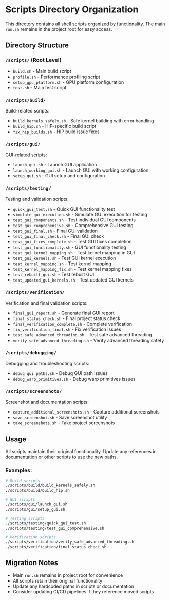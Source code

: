 # Scripts Directory Organization

This directory contains all shell scripts organized by functionality. The main `run.sh` remains in the project root for easy access.

## Directory Structure

### `/scripts/` (Root Level)
- `build.sh` - Main build script
- `profile.sh` - Performance profiling script  
- `setup_gpu_platform.sh` - GPU platform configuration
- `test.sh` - Main test script

### `/scripts/build/`
Build-related scripts:
- `build_kernels_safely.sh` - Safe kernel building with error handling
- `build_hip.sh` - HIP-specific build script
- `fix_hip_builds.sh` - HIP build issue fixes

### `/scripts/gui/`
GUI-related scripts:
- `launch_gui.sh` - Launch GUI application
- `launch_working_gui.sh` - Launch GUI with working configuration
- `setup_gui.sh` - GUI setup and configuration

### `/scripts/testing/`
Testing and validation scripts:
- `quick_gui_test.sh` - Quick GUI functionality test
- `simulate_gui_execution.sh` - Simulate GUI execution for testing
- `test_gui_components.sh` - Test individual GUI components
- `test_gui_comprehensive.sh` - Comprehensive GUI testing
- `test_gui_final.sh` - Final GUI validation
- `test_gui_final_check.sh` - Final GUI check
- `test_gui_fixes_complete.sh` - Test GUI fixes completion
- `test_gui_functionality.sh` - GUI functionality testing
- `test_gui_kernel_mapping.sh` - Test kernel mapping in GUI
- `test_gui_kernels.sh` - Test GUI kernel execution
- `test_kernel_mapping.sh` - Test kernel mapping
- `test_kernel_mapping_fix.sh` - Test kernel mapping fixes
- `test_rebuilt_gui.sh` - Test rebuilt GUI
- `test_updated_gui_kernels.sh` - Test updated GUI kernels

### `/scripts/verification/`
Verification and final validation scripts:
- `final_gui_report.sh` - Generate final GUI report
- `final_status_check.sh` - Final project status check
- `final_verification_complete.sh` - Complete verification
- `fix_verification_final.sh` - Fix verification issues
- `test_safe_advanced_threading.sh` - Test safe advanced threading
- `verify_safe_advanced_threading.sh` - Verify advanced threading safety

### `/scripts/debugging/`
Debugging and troubleshooting scripts:
- `debug_gui_paths.sh` - Debug GUI path issues
- `debug_warp_primitives.sh` - Debug warp primitives issues

### `/scripts/screenshots/`
Screenshot and documentation scripts:
- `capture_additional_screenshots.sh` - Capture additional screenshots
- `save_screenshot.sh` - Save screenshot utility
- `take_screenshots.sh` - Take project screenshots

## Usage

All scripts maintain their original functionality. Update any references in documentation or other scripts to use the new paths.

### Examples:
```bash
# Build scripts
./scripts/build/build_kernels_safely.sh
./scripts/build/build_hip.sh

# GUI scripts  
./scripts/gui/launch_gui.sh
./scripts/gui/setup_gui.sh

# Testing scripts
./scripts/testing/quick_gui_test.sh
./scripts/testing/test_gui_comprehensive.sh

# Verification scripts
./scripts/verification/verify_safe_advanced_threading.sh
./scripts/verification/final_status_check.sh
```

## Migration Notes

- Main `run.sh` remains in project root for convenience
- All scripts retain their original functionality
- Update any hardcoded paths in scripts or documentation
- Consider updating CI/CD pipelines if they reference moved scripts
